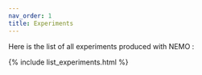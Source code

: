 ```yaml
---
nav_order: 1
title: Experiments
---
```


Here is the list of all experiments produced with NEMO :

{% include list_experiments.html %}


